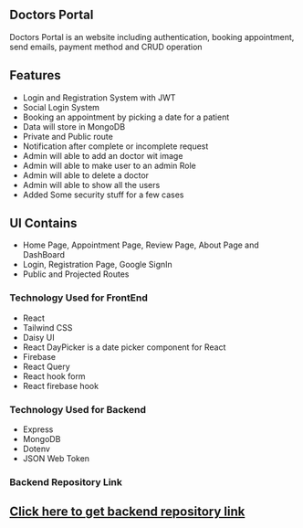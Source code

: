 ## Doctors Portal

Doctors Portal is an website including authentication, booking
appointment, send emails, payment method and CRUD operation

<!-- ## [Watch it on YouTube](https://youtu.be/pDYPKWsVLJM) -->

<!-- ## App Screenshots -->

<!-- <img src="https://github.com/shihabcse1/online_shop_app/blob/main/images/screenshot.png" height="480" width="800"> -->

## Features

-   Login and Registration System with JWT
-   Social Login System
-   Booking an appointment by picking a date for a patient
-   Data will store in MongoDB
-   Private and Public route
-   Notification after complete or incomplete request
-   Admin will able to add an doctor wit image
-   Admin will able to make user to an admin Role
-   Admin will able to delete a doctor
-   Admin will able to show all the users
-   Added Some security stuff for a few cases

## UI Contains

-   Home Page, Appointment Page, Review Page, About Page and DashBoard
-   Login, Registration Page, Google SignIn
-   Public and Projected Routes

### Technology Used for FrontEnd

-   React
-   Tailwind CSS
-   Daisy UI
-   React DayPicker is a date picker component for React
-   Firebase
-   React Query
-   React hook form
-   React firebase hook

### Technology Used for Backend

-   Express
-   MongoDB
-   Dotenv
-   JSON Web Token

### Backend Repository Link

## [Click here to get backend repository link](https://github.com/shihabcse1/doctors-portal-server)
